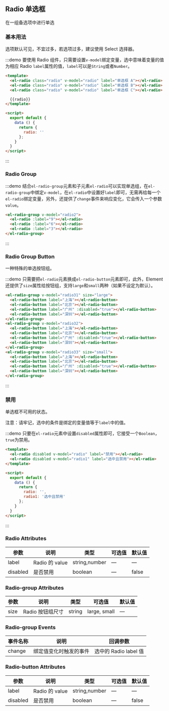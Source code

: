 <script>
  module.exports = {
    data() {
      return {
        radio: '',
        radio1: '选中且禁用',
        radio2: 3,
        radio31: '',
        radio32: '',
        radio33: ''
      };
    }
  };
</script>

## Radio 单选框

在一组备选项中进行单选

### 基本用法

选项默认可见，不宜过多，若选项过多，建议使用 Select 选择器。

:::demo 要使用 Radio 组件，只需要设置`v-model`绑定变量，选中意味着变量的值为相应 Radio `label`属性的值，`label`可以是`String`或者`Number`。

```html
<template>
  <el-radio class="radio" v-model="radio" label="单选框 A"></el-radio>
  <el-radio class="radio" v-model="radio" label="单选框 B"></el-radio>
  <el-radio class="radio" v-model="radio" label="单选框 C"></el-radio>

  {{radio}}
</template>

<script>
  export default {
    data () {
      return {
        radio: ''
      };
    }
  }
</script>
```
:::

### Radio Group

:::demo 结合`el-radio-group`元素和子元素`el-radio`可以实现单选组，在`el-radio-group`中绑定`v-model`，在`el-radio`中设置好`label`即可，无需再给每一个`el-radio`绑定变量，另外，还提供了`change`事件来响应变化，它会传入一个参数`value`。

```html
<el-radio-group v-model="radio2">
  <el-radio :label="9"></el-radio>
  <el-radio :label="6"></el-radio>
  <el-radio :label="3"></el-radio>
</el-radio-group>
```
:::

### Radio Group Button

一种特殊的单选按钮组。

:::demo 只需要把`el-radio`元素换成`el-radio-button`元素即可，此外，Element 还提供了`size`属性给按钮组，支持`large`和`small`两种（如果不设定为默认）。
```html
<el-radio-group v-model="radio31" size="large">
  <el-radio-button label="上海"></el-radio-button>
  <el-radio-button label="北京"></el-radio-button>
  <el-radio-button label="广州" :disabled="true"></el-radio-button>
  <el-radio-button label="深圳"></el-radio-button>
</el-radio-group>
<el-radio-group v-model="radio32">
  <el-radio-button label="上海"></el-radio-button>
  <el-radio-button label="北京"></el-radio-button>
  <el-radio-button label="广州" :disabled="true"></el-radio-button>
  <el-radio-button label="深圳"></el-radio-button>
</el-radio-group>
<el-radio-group v-model="radio33" size="small">
  <el-radio-button label="上海"></el-radio-button>
  <el-radio-button label="北京"></el-radio-button>
  <el-radio-button label="广州" :disabled="true"></el-radio-button>
  <el-radio-button label="深圳"></el-radio-button>
</el-radio-group>
```
:::

### 禁用

单选框不可用的状态。

注意：请牢记，选中的条件是绑定的变量值等于`label`中的值。

:::demo 只要在`el-radio`元素中设置`disabled`属性即可，它接受一个`Boolean`，`true`为禁用。
```html
<template>
  <el-radio disabled v-model="radio" label="禁用"></el-radio>
  <el-radio disabled v-model="radio1" label="选中且禁用"></el-radio>
</template>

<script>
  export default {
    data () {
      return {
        radio: '',
        radio1: '选中且禁用'
      };
    }
  }
</script>
```
:::

### Radio Attributes
| 参数      | 说明    | 类型      | 可选值       | 默认值   |
|---------- |-------- |---------- |-------------  |-------- |
| label     | Radio 的 value   | string,number    |       —        |      —   |
| disabled  | 是否禁用    | boolean   | — | false   |

### Radio-group Attributes
| 参数      | 说明    | 类型      | 可选值       | 默认值   |
|---------- |-------- |---------- |-------------  |-------- |
| size     | Radio 按钮组尺寸   | string  | large, small  |    —     |

### Radio-group Events
| 事件名称 | 说明 | 回调参数 |
|---------- |-------- |---------- |
| change  | 绑定值变化时触发的事件 |  选中的 Radio label 值  |

### Radio-button Attributes
| 参数      | 说明    | 类型      | 可选值       | 默认值   |
|---------- |-------- |---------- |-------------  |-------- |
| label     | Radio 的 value  | string,number  |        —       |     —    |
| disabled  | 是否禁用    | boolean   | — | false   |
